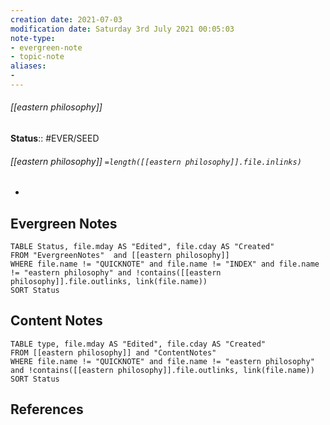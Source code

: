 ```yaml
---
creation date: 2021-07-03
modification date: Saturday 3rd July 2021 00:05:03
note-type: 
- evergreen-note
- topic-note
aliases:
- 
---
```

 
###### [[eastern philosophy]]




**Status**:: #EVER/SEED
###### [[eastern philosophy]] `=length([[eastern philosophy]].file.inlinks)` 

- 


## Evergreen Notes
```dataview
TABLE Status, file.mday AS "Edited", file.cday AS "Created"
FROM "EvergreenNotes"  and [[eastern philosophy]]
WHERE file.name != "QUICKNOTE" and file.name != "INDEX" and file.name != "eastern philosophy" and !contains([[eastern philosophy]].file.outlinks, link(file.name))
SORT Status
```
## Content Notes
```dataview
TABLE type, file.mday AS "Edited", file.cday AS "Created"
FROM [[eastern philosophy]] and "ContentNotes"
WHERE file.name != "QUICKNOTE" and file.name != "eastern philosophy" and !contains([[eastern philosophy]].file.outlinks, link(file.name))
SORT Status
```

## References
